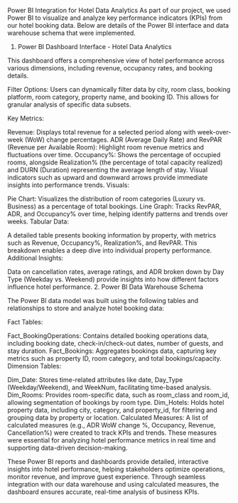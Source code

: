 Power BI Integration for Hotel Data Analytics
As part of our project, we used Power BI to visualize and analyze key performance indicators (KPIs) from our hotel booking data. Below are details of the Power BI interface and data warehouse schema that were implemented.

1. Power BI Dashboard Interface - Hotel Data Analytics

This dashboard offers a comprehensive view of hotel performance across various dimensions, including revenue, occupancy rates, and booking details.

Filter Options:
Users can dynamically filter data by city, room class, booking platform, room category, property name, and booking ID. This allows for granular analysis of specific data subsets.

Key Metrics:

Revenue: Displays total revenue for a selected period along with week-over-week (WoW) change percentages.
ADR (Average Daily Rate) and RevPAR (Revenue per Available Room): Highlight room revenue metrics and fluctuations over time.
Occupancy%: Shows the percentage of occupied rooms, alongside Realization% (the percentage of total capacity realized) and DURN (Duration) representing the average length of stay.
Visual indicators such as upward and downward arrows provide immediate insights into performance trends.
Visuals:

Pie Chart: Visualizes the distribution of room categories (Luxury vs. Business) as a percentage of total bookings.
Line Graph: Tracks RevPAR, ADR, and Occupancy% over time, helping identify patterns and trends over weeks.
Tabular Data:

A detailed table presents booking information by property, with metrics such as Revenue, Occupancy%, Realization%, and RevPAR. This breakdown enables a deep dive into individual property performance.
Additional Insights:

Data on cancellation rates, average ratings, and ADR broken down by Day Type (Weekday vs. Weekend) provide insights into how different factors influence hotel performance.
2. Power BI Data Warehouse Schema

The Power BI data model was built using the following tables and relationships to store and analyze hotel booking data:

Fact Tables:

Fact_BookingOperations: Contains detailed booking operations data, including booking date, check-in/check-out dates, number of guests, and stay duration.
Fact_Bookings: Aggregates bookings data, capturing key metrics such as property ID, room category, and total bookings/capacity.
Dimension Tables:

Dim_Date: Stores time-related attributes like date, Day_Type (Weekday/Weekend), and WeekNum, facilitating time-based analysis.
Dim_Rooms: Provides room-specific data, such as room_class and room_id, allowing segmentation of bookings by room type.
Dim_Hotels: Holds hotel property data, including city, category, and property_id, for filtering and grouping data by property or location.
Calculated Measures: A list of calculated measures (e.g., ADR WoW change %, Occupancy, Revenue, Cancellation%) were created to track KPIs and trends. These measures were essential for analyzing hotel performance metrics in real time and supporting data-driven decision-making.

These Power BI reports and dashboards provide detailed, interactive insights into hotel performance, helping stakeholders optimize operations, monitor revenue, and improve guest experience. Through seamless integration with our data warehouse and using calculated measures, the dashboard ensures accurate, real-time analysis of business KPIs.



